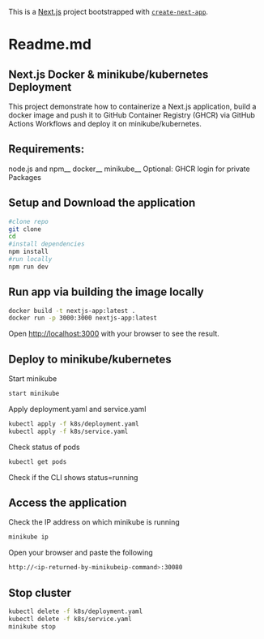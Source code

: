 This is a [Next.js](https://nextjs.org) project bootstrapped with [`create-next-app`](https://nextjs.org/docs/app/api-reference/cli/create-next-app).
# Readme.md
## Next.js Docker & minikube/kubernetes Deployment
This project demonstrate how to containerize a Next.js application, build a docker image and push it to GitHub Container Registry (GHCR) via GitHub Actions Workflows and deploy it on minikube/kubernetes.

## Requirements:
node.js and npm__
docker__
minikube__
Optional: GHCR login for private Packages

## Setup and Download the application
```bash
#clone repo
git clone
cd
#install dependencies
npm install
#run locally
npm run dev
```
## Run app via building the image locally
```bash 
docker build -t nextjs-app:latest .
docker run -p 3000:3000 nextjs-app:latest
```
Open [http://localhost:3000](http://localhost:3000) with your browser to see the result.
## Deploy to minikube/kubernetes

Start minikube
```bash
start minikube
```
Apply deployment.yaml and service.yaml
```bash
kubectl apply -f k8s/deployment.yaml
kubectl apply -f k8s/service.yaml
```
Check status of pods
```bash
kubectl get pods
```
Check if the CLI shows status=running
## Access the application
Check the IP address on which minikube is running
```bash
minikube ip
```
Open your browser and paste the following
```bash
http://<ip-returned-by-minikubeip-command>:30080
```

## Stop cluster

```bash
kubectl delete -f k8s/deployment.yaml
kubectl delete -f k8s/service.yaml
minikube stop
```


